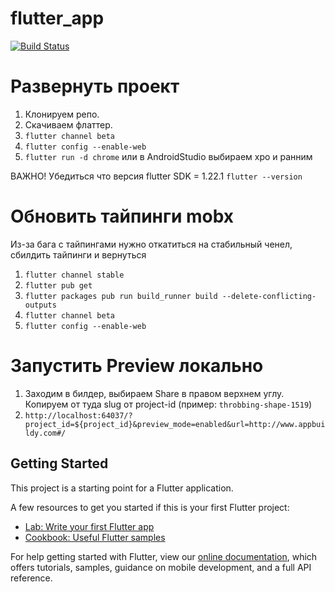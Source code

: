 # flutter_app
[![Build Status](https://github.com/appbuildy/platform/workflows/flutter%20drive/badge.svg?branch=master)](https://github.com/ksheremet/flutter_actions/actions?query=workflow%3A"flutter+drive"+branch%3Amaster)
# Развернуть проект

1. Клонируем репо.
2. Скачиваем флаттер.
3. ```flutter channel beta```
4. ```flutter config --enable-web```
5. ```flutter run -d chrome``` или в AndroidStudio выбираем хро и ранним

ВАЖНО! Убедиться что версия flutter SDK = 1.22.1 
```flutter --version```

# Обновить тайпинги mobx
Из-за бага c тайпингами нужно откатиться на стабильный ченел, сбилдить тайпинги и вернуться

1. ```flutter channel stable```
2. ```flutter pub get```
3. ```flutter packages pub run build_runner build --delete-conflicting-outputs```
4. ```flutter channel beta```
5. ```flutter config --enable-web```

# Запустить Preview локально 

1. Заходим в билдер, выбираем Share в правом верхнем углу. Копируем от туда slug от project-id (пример: `throbbing-shape-1519`)
2. ```http://localhost:64037/?project_id=${project_id}&preview_mode=enabled&url=http://www.appbuildy.com#/```



## Getting Started

This project is a starting point for a Flutter application.

A few resources to get you started if this is your first Flutter project:

- [Lab: Write your first Flutter app](https://flutter.dev/docs/get-started/codelab)
- [Cookbook: Useful Flutter samples](https://flutter.dev/docs/cookbook)

For help getting started with Flutter, view our
[online documentation](https://flutter.dev/docs), which offers tutorials,
samples, guidance on mobile development, and a full API reference.

